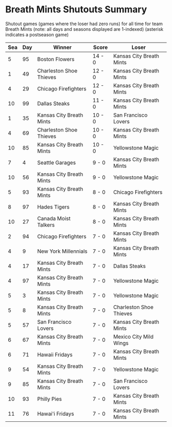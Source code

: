 # Breath Mints Shutouts Summary



Shutout games (games where the loser had zero runs) for all time for team Breath Mints (note: all days and seasons displayed are 1-indexed) (asterisk indicates a postseason game)


| Sea | Day | Winner | Score | Loser | 
| ------ |------ |------ |------ |------ |
| 5 | 95 | Boston Flowers | 14 - 0 | Kansas City Breath Mints | 
| 1 | 49 | Charleston Shoe Thieves | 12 - 0 | Kansas City Breath Mints | 
| 4 | 29 | Chicago Firefighters | 12 - 0 | Kansas City Breath Mints | 
| 10 | 99 | Dallas Steaks | 11 - 0 | Kansas City Breath Mints | 
| 1 | 35 | Kansas City Breath Mints | 10 - 0 | San Francisco Lovers | 
| 4 | 69 | Charleston Shoe Thieves | 10 - 0 | Kansas City Breath Mints | 
| 10 | 85 | Kansas City Breath Mints | 10 - 0 | Yellowstone Magic | 
| 7 | 4 | Seattle Garages | 9 - 0 | Kansas City Breath Mints | 
| 10 | 56 | Kansas City Breath Mints | 9 - 0 | Yellowstone Magic | 
| 5 | 93 | Kansas City Breath Mints | 8 - 0 | Chicago Firefighters | 
| 8 | 97 | Hades Tigers | 8 - 0 | Kansas City Breath Mints | 
| 10 | 27 | Canada Moist Talkers | 8 - 0 | Kansas City Breath Mints | 
| 2 | 94 | Chicago Firefighters | 7 - 0 | Kansas City Breath Mints | 
| 4 | 9 | New York Millennials | 7 - 0 | Kansas City Breath Mints | 
| 4 | 17 | Kansas City Breath Mints | 7 - 0 | Dallas Steaks | 
| 4 | 97 | Kansas City Breath Mints | 7 - 0 | Yellowstone Magic | 
| 5 | 3 | Kansas City Breath Mints | 7 - 0 | Yellowstone Magic | 
| 5 | 8 | Kansas City Breath Mints | 7 - 0 | Charleston Shoe Thieves | 
| 5 | 57 | San Francisco Lovers | 7 - 0 | Kansas City Breath Mints | 
| 6 | 67 | Kansas City Breath Mints | 7 - 0 | Mexico City Mild Wings | 
| 6 | 71 | Hawaii Fridays | 7 - 0 | Kansas City Breath Mints | 
| 9 | 54 | Kansas City Breath Mints | 7 - 0 | Yellowstone Magic | 
| 9 | 85 | Kansas City Breath Mints | 7 - 0 | San Francisco Lovers | 
| 10 | 93 | Philly Pies | 7 - 0 | Kansas City Breath Mints | 
| 11 | 76 | Hawai'i Fridays | 7 - 0 | Kansas City Breath Mints | 


